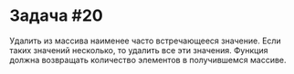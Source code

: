 # Задача #20

Удалить из массива наименее часто встречающееся значение. Если таких значений несколько, то удалить все эти значения. Функция должна возвращать количество
элементов в получившемся массиве.
